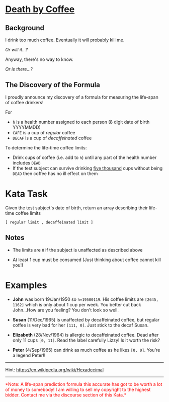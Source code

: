 # [Death by Coffee](https://www.codewars.com/kata/death-by-coffee "https://www.codewars.com/kata/57db78d3b43dfab59c001abe")

## Background

I drink too much coffee. Eventually it will probably kill me.

*Or will it...?*

Anyway, there's no way to know.

*Or is there...?*

## The Discovery of the Formula

I proudly announce my discovery of a formula for measuring the life-span of coffee drinkers!

For

* ```h``` is a health number assigned to each person (8 digit date of birth YYYYMMDD)
* ```CAFE``` is a cup of *regular* coffee
* ```DECAF``` is a cup of *decaffeinated* coffee

To determine the life-time coffee limits:

* Drink cups of coffee (i.e. add to ```h```) until any part of the health number includes `DEAD`
* If the test subject can survive drinking <u>five thousand</u> cups without being ```DEAD``` then coffee has no ill effect on them

# Kata Task

Given the test subject's date of birth, return an array describing their life-time coffee limits

```[ regular limit , decaffeinated limit ]```

## Notes

* The limits are ```0``` if the subject is unaffected as described above

* At least 1 cup must be consumed (Just thinking about coffee cannot kill you!)

# Examples

* <b>John</b> was born 19/Jan/1950 so ```h=19500119```. His coffee limits are ```[2645, 1162]``` which is only about 1 cup per week. You
  better cut back John...How are you feeling? You don't look so well.


* <b>Susan</b> (11/Dec/1965) is unaffected by decaffeinated coffee, but regular coffee is very bad for her ```[111, 0]```. Just stick to the
  decaf Susan.


* <b>Elizabeth</b> (28/Nov/1964) is allergic to decaffeinated coffee. Dead after only 11 cups ```[0, 11]```. Read the label carefully Lizzy!
  Is it worth the risk?


* <b>Peter</b> (4/Sep/1965) can drink as much coffee as he likes ```[0, 0]```. You're a legend Peter!!

<hr>

Hint: https://en.wikipedia.org/wiki/Hexadecimal

<hr>

<div style='color:red'>
*Note: A life-span prediction formula this accurate has got to be worth a lot of money to somebody! I am willing to sell my copyright to the highest bidder. Contact me via the discourse section of this Kata.*
</div>